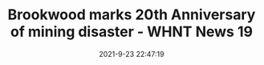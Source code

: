 ---
"title": "Brookwood marks 20th Anniversary of mining disaster - WHNT News 19"
"date": "2021-9-23 22:47:19"
"feed_name": "GOOGLENEWSMINING"
"feed_website": "https://news.google.com/search?q=mining%2Bincident&hl=en-US&gl=US&ceid=US:en"
"feed_rss": "https://news.google.com/rss/search?q=mining%2Bincident&hl=en-US&gl=US&ceid=US:en"
"link": "https://whnt.com/news/brookwood-marks-20th-anniversary-of-mining-disaster/"
"source": "{'href': 'https://whnt.com', 'title': 'WHNT News 19'}"
"file": "_posts/2021-1-1-2a7fc0cf3b6eedc0a4e7ae6073f8dccf5d7c9b0e.md"
"accident": "0"
"drilling": "0"
"dead": "0"
"injured": "0"
"arrested": "0"
"where": "unknown site"
"causes": "unknown"
"place": "unknown place"
---